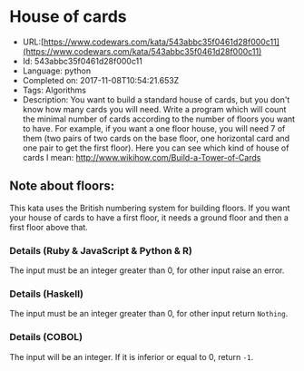 # House of cards

 - URL:[https://www.codewars.com/kata/543abbc35f0461d28f000c11](https://www.codewars.com/kata/543abbc35f0461d28f000c11)
 - Id: 543abbc35f0461d28f000c11
 - Language: python
 - Completed on: 2017-11-08T10:54:21.653Z
 - Tags: Algorithms
 - Description:
You want to build a standard house of cards, but you don't know how many cards you will need. Write a program which will count the minimal number of cards according to the number of floors you want to have. For example, if you want a one floor house, you will need 7 of them (two pairs of two cards on the base floor, one horizontal card and one pair to get the first floor). Here you can see which kind of house of cards I mean:
http://www.wikihow.com/Build-a-Tower-of-Cards

## Note about floors:
This kata uses the British numbering system for building floors. If you want your house of cards to have a first floor, it needs a ground floor and then a first floor above that.

### Details (Ruby & JavaScript & Python & R)
The input must be an integer greater than 0, for other input raise an error.

### Details (Haskell)
The input must be an integer greater than 0, for other input return `Nothing`.

### Details (COBOL)
The input will be an integer. If it is inferior or equal to 0, return `-1`.
